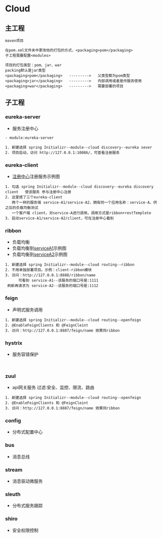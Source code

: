 # Cloud

## 主工程

```
maven项目

在pom.xml文件夹中更改他的打包的方式，<packaging>pom</packaging>
子工程需要配置<modules>

项目的打包类型：pom、jar、war
packing默认是jar类型
<packaging>pom</packaging>   --------->   父类型都为pom类型
<packaging>jar</packaging>   --------->   内部调用或者是作服务使用
<packaging>war</packaging>   --------->   需要部署的项目

```

## 子工程

### eureka-server

- 服务注册中心


```
- module:eureka-server

1. 新建选择 spring Initializr--module--cloud discovery--eureka sever
2. 项目启动，访问 http://127.0.0.1:10086/，可查看注册服务

```

### eureka-client 

- [注册中心](imgs/eureka.jpeg)注册服务示例图

```
1. 勾选 spring Initializr--module--cloud discovery--eureka discovery client   使该服务 参与注册中心注册
2. 这里搭了三个eureka-client
   两个一样的服务端 service-A1/service-A2，拥有同一个应用名称：service-A，供之后的负载均衡测试
   一个客户端 client，对service-A进行调用，调用方式是ribbon+restTemplete
3. 启动service-A1/service-A2/client，可在注册中心看到 

```

### ribbon

- 负载均衡
- 负载均衡到[serviceA1](imgs/service-A1.png)示例图
- 负载均衡到[serviceA2](imgs/service-A2.png)示例图

```
1. 新建选择 spring Initializr--module--cloud routing--ribbon
2. 不用单独部署项目。示例：client-ribbon模块
3. 访问：http://127.0.0.1:8888/ribbon/name
      可看到 service-A1--该服务的端口号是:1111
 刷新再请求为 service-A2--该服务的端口号是:1112

```

### feign

- 声明式服务调用

```
1. 新建选择 spring Initializr--module--cloud routing--openfeign
2. @EnableFeignClients 和 @FeignCleint
3. 访问：http://127.0.0.1:8887/feign/name 效果同ribbon

```

### hystrix

- 服务容错保护

```


```

### zuul

- api网关服务 过滤:安全、监控、限流、路由

```
1. 新建选择 spring Initializr--module--cloud routing--openfeign
2. @EnableFeignClients 和 @FeignCleint
3. 访问：http://127.0.0.1:8887/feign/name 效果同ribbon

```

### config

- 分布式配置中心

### bus

- 消息总线

### stream

- 消息驱动微服务

### sleuth

- 分布式服务跟踪

### shiro

- 安全权限控制